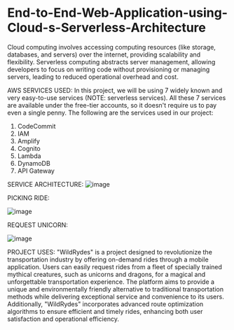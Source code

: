 # End-to-End-Web-Application-using-Cloud-s-Serverless-Architecture

Cloud computing involves accessing computing resources (like storage, databases, and servers) over the internet, providing scalability and flexibility. Serverless computing abstracts server management, allowing developers to focus on writing code without provisioning or managing servers, leading to reduced operational overhead and cost.

AWS SERVICES USED:
In this project, we will be using 7 widely known and very easy-to-use services (NOTE: serverless services). All these 7 services are available under the free-tier accounts, so it doesn't require us to pay even a single penny. The following are the services used in our project:

1. CodeCommit
2. IAM
3. Amplify
4. Cognito 
5. Lambda
6. DynamoDB
7. API Gateway

SERVICE ARCHITECTURE: 
![image](https://github.com/lavanyaD612/End-to-End-Web-Application-using-Cloud-s-Serverless-Architecture/assets/165453620/acf7d4d0-4fbf-4bab-8fd9-2ef2261b14c9)

PICKING RIDE:

![image](https://github.com/lavanyaD612/End-to-End-Web-Application-using-Cloud-s-Serverless-Architecture/assets/165453620/456a7a45-f2f0-4f84-8a5d-8696703fff33)

REQUEST UNICORN:

![image](https://github.com/lavanyaD612/End-to-End-Web-Application-using-Cloud-s-Serverless-Architecture/assets/165453620/5e367a35-1d12-4e9c-970a-a1360885c6d2)

PROJECT USES:
"WildRydes" is a project designed to revolutionize the transportation industry by offering on-demand rides through a mobile application. Users can easily request rides from a fleet of specially trained mythical creatures, such as unicorns and dragons, for a magical and unforgettable transportation experience. The platform aims to provide a unique and environmentally friendly alternative to traditional transportation methods while delivering exceptional service and convenience to its users. Additionally, "WildRydes" incorporates advanced route optimization algorithms to ensure efficient and timely rides, enhancing both user satisfaction and operational efficiency.
